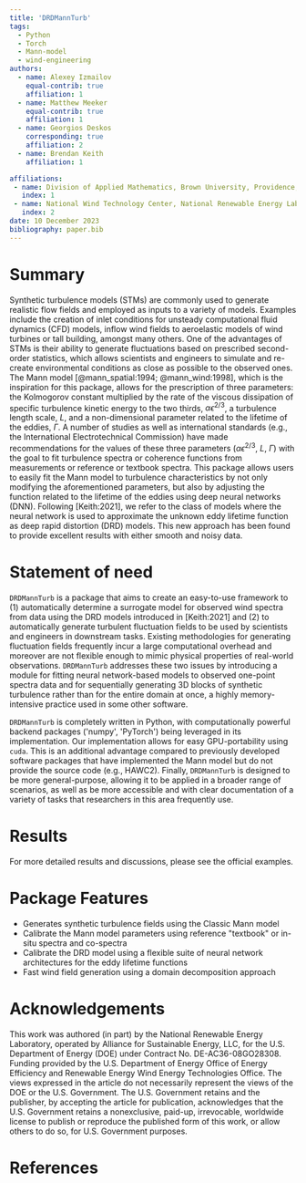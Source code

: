 ```yaml
---
title: 'DRDMannTurb'
tags:
  - Python
  - Torch
  - Mann-model
  - wind-engineering
authors:
  - name: Alexey Izmailov
    equal-contrib: true
    affiliation: 1
  - name: Matthew Meeker
    equal-contrib: true
    affiliation: 1
  - name: Georgios Deskos
    corresponding: true
    affiliation: 2
  - name: Brendan Keith
    affiliation: 1

affiliations:
 - name: Division of Applied Mathematics, Brown University, Providence, RI, 02912, USA
   index: 1
 - name: National Wind Technology Center, National Renewable Energy Laboratory, Golden, CO, 80401, USA
   index: 2
date: 10 December 2023     
bibliography: paper.bib
---
```


# Summary

Synthetic turbulence models (STMs) are commonly used to generate realistic flow fields and employed as inputs to a variety of models. Examples include the creation of inlet conditions for unsteady computational fluid dynamics (CFD) models, inflow wind fields to aeroelastic models of wind turbines or tall building, amongst many others. One of the advantages of STMs 
is their ability to generate fluctuations based on prescribed second-order statistics, which allows scientists and engineers to simulate and re-create environmental conditions as close as possible to the observed ones. The Mann model [@mann_spatial:1994; @mann_wind:1998], which is the inspiration for this package, allows for the prescription of three parameters: the Kolmogorov constant multiplied by the rate of the viscous dissipation of specific turbulence kinetic energy to the two thirds, $\alpha \epsilon^{2/3}$, a turbulence length scale, $L$, and a non-dimensional parameter related to the lifetime of the eddies, $\Gamma$. A number of studies as well as international standards (e.g., the International Electrotechnical Commission) have made recommendations for the values of these three parameters ($\alpha \epsilon^{2/3}$, $L$, $\Gamma$) with the goal to fit turbulence spectra or coherence functions from measurements or reference or textbook spectra. This package allows users to easily fit the Mann model to turbulence characteristics by not only modifying the aforementioned parameters, but also by adjusting the function related to the lifetime of the eddies using deep neural networks (DNN). Following [Keith:2021], we refer to the class of models where the neural network is used to approximate the unknown eddy lifetime function as deep rapid distortion (DRD) models. This new approach has been found to provide excellent results with either smooth and noisy data. 

# Statement of need

`DRDMannTurb` is a package that aims to create an easy-to-use framework to (1) automatically determine a surrogate model for observed wind spectra from data using the DRD models introduced in [Keith:2021] and (2) to automatically generate turbulent fluctuation fields to be used by scientists and engineers in downstream tasks. Existing methodologies for generating fluctuation fields frequently incur a large computational overhead and moreover are not flexible enough to mimic physical properties of real-world observations. `DRDMannTurb` addresses these two issues by introducing a module for fitting neural network-based models to observed one-point spectra data and for sequentially generating 3D blocks of synthetic turbulence rather than for the entire domain at once, a highly memory-intensive practice used in some other software.  

`DRDMannTurb` is completely written in Python, with computationally powerful backend packages ('numpy', 'PyTorch') being leveraged in its implementation. Our implementation allows for easy GPU-portability using `cuda`. This is an additional advantage compared to previously developed software packages that have implemented the Mann model but do not provide the source code (e.g., HAWC2). Finally, `DRDMannTurb` is designed to be more general-purpose, allowing it to be applied in a broader range of scenarios, as well as be more accessible and with clear documentation of a variety of tasks that researchers in this area frequently use. 

# Results


For more detailed results and discussions, please see the official examples.  

# Package Features

- Generates synthetic turbulence fields using the Classic Mann model
- Calibrate the Mann model parameters using reference "textbook" or in-situ spectra and co-spectra
- Calibrate the DRD model using a flexible suite of neural network architectures for the eddy lifetime functions
- Fast wind field generation using a domain decomposition approach

# Acknowledgements

This work was authored (in part) by the National Renewable Energy Laboratory, operated by Alliance for Sustainable Energy, LLC, for the U.S. Department of Energy (DOE) under Contract No. DE-AC36-08GO28308. Funding provided by the U.S. Department of Energy Office of Energy Efficiency and Renewable Energy Wind Energy Technologies Office. The views expressed in the article do not necessarily represent the views of the DOE or the U.S. Government. The U.S. Government retains and the publisher, by accepting the article for publication, acknowledges that the U.S. Government retains a nonexclusive, paid-up, irrevocable, worldwide license to publish or reproduce the published form of this work, or allow others to do so, for U.S. Government purposes. 


# References
